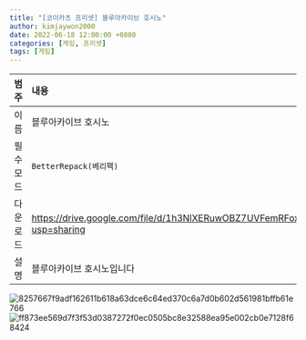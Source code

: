 ```yaml
---
title: "[코이카츠 프리셋] 블루아카이브 호시노"
author: kimjaywon2000
date: 2022-06-18 12:00:00 +0800
categories: [게임, 프리셋]
tags: [게임]
---
```


| 범주             | 내용            |
|:----------------|:---------------|
| 이름             | 블루아카이브 호시노  |
| 필수 모드         | `BetterRepack(베리팩)`       |
| 다운로드          | <https://drive.google.com/file/d/1h3NlXERuwOBZ7UVFemRFoxuxEv7bxZXr/view?usp=sharing> |
| 설명             | 블루아카이브 호시노입니다   |

![8257667f9adf162611b618a63dce6c64ed370c6a7d0b602d561981bffb61e766](https://user-images.githubusercontent.com/76558033/174442332-c88b0346-113a-4828-aa2d-04534f1bc978.png)
![ff873ee569d7f3f53d0387272f0ec0505bc8e32588ea95e002cb0e7128f68424](https://user-images.githubusercontent.com/76558033/174442334-1039e482-cb0a-4407-a6d8-d5db15fcd9d0.png)

